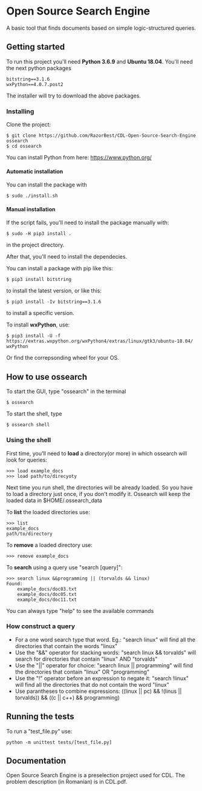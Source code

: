 # Open Source Search Engine

A basic tool that finds documents based on simple logic-structured queries.

## Getting started

To run this project you'll need **Python 3.6.9** and **Ubuntu 18.04**.
You'll need the next python packages
```
bitstring==3.1.6
wxPython==4.0.7.post2
```
The installer will try to download the above packages.

### Installing
Clone the project:
 ```
 $ git clone https://github.com/RazorBest/CDL-Open-Source-Search-Engine ossearch
 $ cd ossearch
 
 ```
You can install Python from here: https://www.python.org/

#### Automatic installation
You can install the package with
```
$ sudo ./install.sh
```

#### Manual installation
If the script fails, you'll need to install the package manually with:
```
$ sudo -H pip3 install .
```
in the project directory.

After that, you'll need to install the dependecies.

You can install a package with pip like this:
```
$ pip3 install bitstring
```
  to install the latest version, or like this:
 ```
 $ pip3 install -Iv bitstring==3.1.6
 ```
  to install a specific version.
  
To install **wxPython**, use:
```
$ pip3 install -U -f https://extras.wxpython.org/wxPython4/extras/linux/gtk3/ubuntu-18.04/ wxPython
```
Or find the correpsonding wheel for your OS.
  
## How to use ossearch
To start the GUI, type "ossearch" in the terminal
```
$ ossearch
```
To start the shell, type
```
$ ossearch shell
```
### Using the shell
First time, you'll need to **load** a directory(or more) in which ossearch will look for queries:
```
>>> load example_docs
>>> load path/to/direcyoty
```
Next time you run shell, the directories will be already loaded. So you have to load a directory just once, if you don't modify it. Ossearch will keep the loaded data in $HOME/.ossearch_data

To **list** the loaded directories use:
```
>>> list
example_docs
path/to/directory
```

To **remove** a loaded directory use:
```
>>> remove example_docs
```

To **search** using a query use "search [query]":
```
>>> search linux &&programming || (torvalds && linux)
Found:
    example_docs/doc03.txt
    example_docs/doc05.txt
    example_docs/doc11.txt
```
You can always type "help" to see the available commands

### How construct a query
* For a one word search type that word. Eg.: "search linux" will find all the directories that contain the words "linux"
* Use the "&&" operator for stacking words: "search linux && torvalds" will search for directories that contain "linux" AND "torvalds"
* Use the "||" operator for choice: "search linux || programming" will find the directories that contain "linux" OR "programming"
* Use the "!" operator before an expression to negate it: "search !linux" will find all the directories that do not contain the word "linux"
* Use parantheses to combine expressions: ((linux || pc) && !(linus || torvalds)) && ((c || c++) && programming)

## Running the tests
To run a "test_file.py" use:
  ```
  python -m unittest tests/[test_file.py]
  
  ```

## Documentation
Open Source Search Engine is a preselection project used for CDL. The problem description (in Romanian) is in CDL.pdf.
